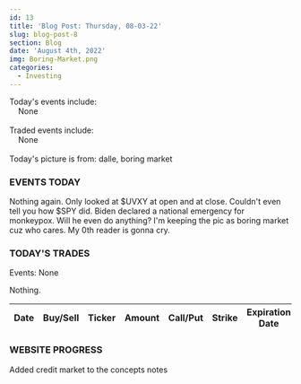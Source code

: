 ```yaml
---
id: 13
title: 'Blog Post: Thursday, 08-03-22'
slug: blog-post-8
section: Blog
date: 'August 4th, 2022'
img: Boring-Market.png
categories:
  - Investing
---
```


Today's events include:<br>
&nbsp;&nbsp;&nbsp;&nbsp;None
<br><br>
Traded events include:<br>
&nbsp;&nbsp;&nbsp;&nbsp;None
<br><br>
Today's picture is from: dalle, boring market

<!--more-->

### EVENTS TODAY

Nothing again. Only looked at $UVXY at open and at close. Couldn't even tell you how $SPY did. Biden declared a national emergency for monkeypox. Will he even do anything? I'm keeping the pic as boring market cuz who cares. My 0th reader is gonna cry.


### TODAY'S TRADES

Events: None

Nothing.


| Date     | Buy/Sell | Ticker | Amount | Call/Put | Strike | Expiration Date | Average Price | Total |
| -------- | -------- | ------ | ------ | -------- | ------ | --------------- | ------------- | ----- |


### WEBSITE PROGRESS

Added credit market to the concepts notes